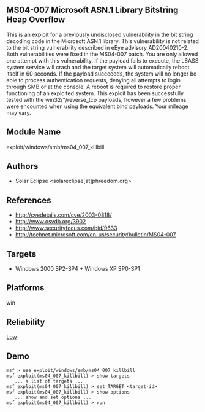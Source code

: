 ## MS04-007 Microsoft ASN.1 Library Bitstring Heap Overflow

This is an exploit for a previously undisclosed 
vulnerability in the bit string decoding code in the 
Microsoft ASN.1 library. This vulnerability is not related 
to the bit string vulnerability described in eEye advisory 
AD20040210-2. Both vulnerabilities were fixed in the 
MS04-007 patch. You are only allowed one attempt with this 
vulnerability. If the payload fails to execute, the LSASS 
system service will crash and the target system will 
automatically reboot itself in 60 seconds. If the payload 
succeeeds, the system will no longer be able to process 
authentication requests, denying all attempts to login 
through SMB or at the console. A reboot is required to 
restore proper functioning of an exploited system. This 
exploit has been successfully tested with the 
win32/*/reverse_tcp payloads, however a few problems were 
encounted when using the equivalent bind payloads. Your 
mileage may vary.


## Module Name
exploit/windows/smb/ms04_007_killbill

## Authors
* Solar Eclipse <solareclipse[at]phreedom.org>


## References
* http://cvedetails.com/cve/2003-0818/
* http://www.osvdb.org/3902
* http://www.securityfocus.com/bid/9633
* http://technet.microsoft.com/en-us/security/bulletin/MS04-007



## Targets
* Windows 2000 SP2-SP4 + Windows XP SP0-SP1


## Platforms
win

## Reliability
[Low](https://github.com/rapid7/metasploit-framework/wiki/Exploit-Ranking)

## Demo

```
msf > use exploit/windows/smb/ms04_007_killbill
msf exploit(ms04_007_killbill) > show targets
   ... a list of targets ...
msf exploit(ms04_007_killbill) > set TARGET <target-id>
msf exploit(ms04_007_killbill) > show options
   ... show and set options ...
msf exploit(ms04_007_killbill) > run
```
    
    